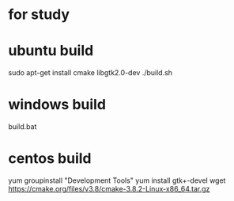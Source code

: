 # for study

# ubuntu build
sudo apt-get install cmake libgtk2.0-dev
./build.sh

# windows build
build.bat

# centos build
yum groupinstall "Development Tools"
yum install gtk+-devel
wget https://cmake.org/files/v3.8/cmake-3.8.2-Linux-x86_64.tar.gz
